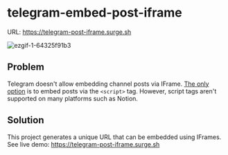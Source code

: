 # telegram-embed-post-iframe
URL: https://telegram-post-iframe.surge.sh

![ezgif-1-64325f91b3](https://user-images.githubusercontent.com/1618344/155938162-0366db0f-25ee-466c-bdaa-5167099b8c9a.gif)

## Problem
Telegram doesn't allow embedding channel posts via IFrame. [The only option](https://core.telegram.org/widgets/post) is to embed posts via the `<script>` tag. However, script tags aren't supported on many platforms such as Notion.

## Solution
This project generates a unique URL that can be embedded using IFrames. See live demo: https://telegram-post-iframe.surge.sh
